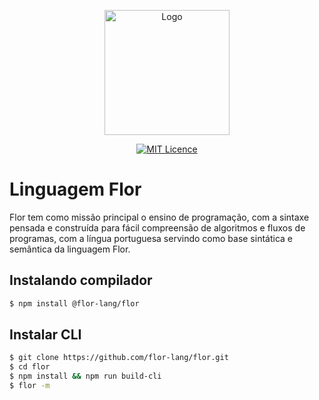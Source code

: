 <p align="center">
  <img alt="Logo" src="https://raw.githubusercontent.com/flor-lang/flor/master/doc/logo.png" width="200px">
</p>

<p align="center">
  <a href="https://opensource.org/licenses/MIT">
    <img src="https://img.shields.io/badge/License-MIT-yellow.svg" alt="MIT Licence">
  </a>
</p>

# Linguagem Flor

Flor tem como missão principal o ensino de programação, com a sintaxe pensada e construída para fácil compreensão de algoritmos e fluxos de programas, com a língua portuguesa servindo como base sintática e semântica da linguagem Flor.


## Instalando compilador

```bash
$ npm install @flor-lang/flor
```

## Instalar CLI

```bash
$ git clone https://github.com/flor-lang/flor.git
$ cd flor
$ npm install && npm run build-cli
$ flor -m
```
